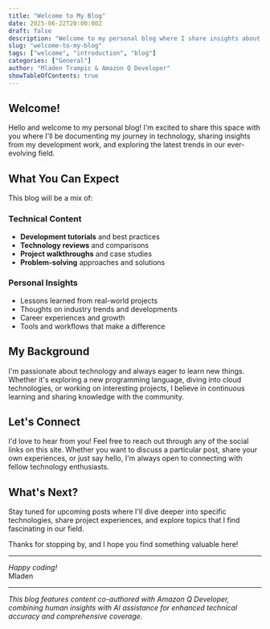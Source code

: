 ```yaml
---
title: "Welcome to My Blog"
date: 2025-06-22T20:00:00Z
draft: false
description: "Welcome to my personal blog where I share insights about technology, development, and my journey in the tech world."
slug: "welcome-to-my-blog"
tags: ["welcome", "introduction", "blog"]
categories: ["General"]
author: "Mladen Trampic & Amazon Q Developer"
showTableOfContents: true
---
```


## Welcome!

Hello and welcome to my personal blog! I'm excited to share this space with you where I'll be documenting my journey in technology, sharing insights from my development work, and exploring the latest trends in our ever-evolving field.

## What You Can Expect

This blog will be a mix of:

### Technical Content
- **Development tutorials** and best practices
- **Technology reviews** and comparisons  
- **Project walkthroughs** and case studies
- **Problem-solving** approaches and solutions

### Personal Insights
- Lessons learned from real-world projects
- Thoughts on industry trends and developments
- Career experiences and growth
- Tools and workflows that make a difference

## My Background

I'm passionate about technology and always eager to learn new things. Whether it's exploring a new programming language, diving into cloud technologies, or working on interesting projects, I believe in continuous learning and sharing knowledge with the community.

## Let's Connect

I'd love to hear from you! Feel free to reach out through any of the social links on this site. Whether you want to discuss a particular post, share your own experiences, or just say hello, I'm always open to connecting with fellow technology enthusiasts.

## What's Next?

Stay tuned for upcoming posts where I'll dive deeper into specific technologies, share project experiences, and explore topics that I find fascinating in our field.

Thanks for stopping by, and I hope you find something valuable here!

---

*Happy coding!*  
Mladen

---

*This blog features content co-authored with Amazon Q Developer, combining human insights with AI assistance for enhanced technical accuracy and comprehensive coverage.*
